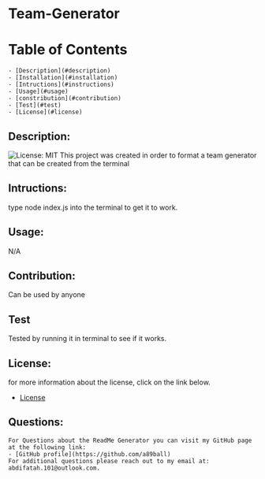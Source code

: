 # Team-Generator
  # Table of Contents
   
    - [Description](#description)
    - [Installation](#installation)
    - [Intructions](#instructions)
    - [Usage](#usage)
    - [constribution](#contribution)
    - [Test](#test)
    - [License](#license)
  ## Description:
  ![License: MIT](https://img.shields.io/badge/License-MIT-yellow.svg "Liscense Badge")
    This project was created in order to format a team generator that  can be created from the terminal

  ## Intructions:
  type node index.js into the terminal to get it to work.
  ## Usage:
  N/A
  ## Contribution:
  Can be used by anyone
  ## Test
  Tested by running it in terminal to see if it works.
  ## License:
  for more information about the license, click on the link below.
  - [License](https://opensource.org/licensesMIT)
  ## Questions:
    For Questions about the ReadMe Generator you can visit my GitHub page at the following link:
    - [GitHub profile](https://github.com/a89ball)
    For additional questions please reach out to my email at: abdifatah.101@outlook.com.
